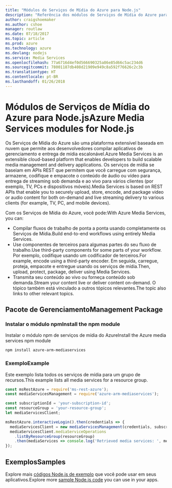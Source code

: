 ```yaml
---
title: "Módulos de Serviços de Mídia do Azure para Node.js"
description: "Referência dos módulos de Serviços de Mídia do Azure para Node.js"
author: craigshoemaker
ms.author: cshoe
manager: routlaw
ms.date: 07/18/2017
ms.topic: article
ms.prod: azure
ms.technology: azure
ms.devlang: nodejs
ms.service: Media Services
ms.openlocfilehash: 77a6716d4ef0d566690325a86e85d66c5ac234d6
ms.sourcegitcommit: 78001187db408d21909e949c8a592f76626c2c3b
ms.translationtype: HT
ms.contentlocale: pt-BR
ms.lasthandoff: 01/26/2018
---
```

# <a name="azure-media-services-modules-for-nodejs"></a><span data-ttu-id="17a30-103">Módulos de Serviços de Mídia do Azure para Node.js</span><span class="sxs-lookup"><span data-stu-id="17a30-103">Azure Media Services modules for Node.js</span></span>

<span data-ttu-id="17a30-104">Os Serviços de Mídia do Azure são uma plataforma extensível baseada em nuvem que permite aos desenvolvedores compilar aplicativos de gerenciamento e entrega de mídia escalonável.</span><span class="sxs-lookup"><span data-stu-id="17a30-104">Azure Media Services is an extensible cloud-based platform that enables developers to build scalable media management and delivery applications.</span></span> <span data-ttu-id="17a30-105">Os serviços de mídia se baseiam em APIs REST que permitem que você carregue com segurança, armazene, codifique e empacote o conteúdo de áudio ou vídeo para entrega de streaming sob demanda e ao vivo para vários clientes (por exemplo, TV, PCs e dispositivos móveis).</span><span class="sxs-lookup"><span data-stu-id="17a30-105">Media Services is based on REST APIs that enable you to securely upload, store, encode, and package video or audio content for both on-demand and live streaming delivery to various clients (for example, TV, PC, and mobile devices).</span></span>

<span data-ttu-id="17a30-106">Com os Serviços de Mídia do Azure, você pode:</span><span class="sxs-lookup"><span data-stu-id="17a30-106">With Azure Media Services, you can:</span></span>
- <span data-ttu-id="17a30-107">Compilar fluxos de trabalho de ponta a ponta usando completamente os Serviços de Mídia.</span><span class="sxs-lookup"><span data-stu-id="17a30-107">Build end-to-end workflows using entirely Media Services.</span></span> 
- <span data-ttu-id="17a30-108">Use componentes de terceiros para algumas partes do seu fluxo de trabalho.</span><span class="sxs-lookup"><span data-stu-id="17a30-108">Use third-party components for some parts of your workflow.</span></span> <span data-ttu-id="17a30-109">Por exemplo, codifique usando um codificador de terceiros.</span><span class="sxs-lookup"><span data-stu-id="17a30-109">For example, encode using a third-party encoder.</span></span> <span data-ttu-id="17a30-110">Em seguida, carregue, proteja, empacote e entregue usando os serviços de mídia.</span><span class="sxs-lookup"><span data-stu-id="17a30-110">Then, upload, protect, package, deliver using Media Services.</span></span>
- <span data-ttu-id="17a30-111">Transmita seu conteúdo ao vivo ou forneça conteúdo sob demanda.</span><span class="sxs-lookup"><span data-stu-id="17a30-111">Stream your content live or deliver content on-demand.</span></span> <span data-ttu-id="17a30-112">O tópico também está vinculado a outros tópicos relevantes.</span><span class="sxs-lookup"><span data-stu-id="17a30-112">The topic also links to other relevant topics.</span></span>

## <a name="management-package"></a><span data-ttu-id="17a30-113">Pacote de Gerenciamento</span><span class="sxs-lookup"><span data-stu-id="17a30-113">Management Package</span></span>

### <a name="install-the-npm-module"></a><span data-ttu-id="17a30-114">Instalar o módulo npm</span><span class="sxs-lookup"><span data-stu-id="17a30-114">Install the npm module</span></span>

<span data-ttu-id="17a30-115">Instalar o módulo npm de serviços de mídia do Azure</span><span class="sxs-lookup"><span data-stu-id="17a30-115">Install the Azure media services npm module</span></span>

```bash
npm install azure-arm-mediaservices
```

### <a name="example"></a><span data-ttu-id="17a30-116">Exemplo</span><span class="sxs-lookup"><span data-stu-id="17a30-116">Example</span></span>

<span data-ttu-id="17a30-117">Este exemplo lista todos os serviços de mídia para um grupo de recursos.</span><span class="sxs-lookup"><span data-stu-id="17a30-117">This example lists all media services for a resource group.</span></span>

```javascript
const msRestAzure = require('ms-rest-azure');
const mediaServicesManagement = require('azure-arm-mediaservices');

const subscriptionId = 'your-subscription-id';
const resourceGroup = 'your-resource-group';
let mediaServicesClient;

msRestAzure.interactiveLogin().then(credentials => {
  mediaServicesClient = new mediaServicesManagement(credentials, subscriptionId);
  mediaServicesClient.mediaServiceOperations
    .listByResourceGroup(resourceGroup)
    .then(mediaServices => console.log('Retrieved media services: ', mediaServices));
});
```

## <a name="samples"></a><span data-ttu-id="17a30-118">Exemplos</span><span class="sxs-lookup"><span data-stu-id="17a30-118">Samples</span></span>

<span data-ttu-id="17a30-119">Explore mais [códigos Node.js de exemplo](https://azure.microsoft.com/resources/samples/?platform=nodejs) que você pode usar em seus aplicativos.</span><span class="sxs-lookup"><span data-stu-id="17a30-119">Explore more [sample Node.js code](https://azure.microsoft.com/resources/samples/?platform=nodejs) you can use in your apps.</span></span>

